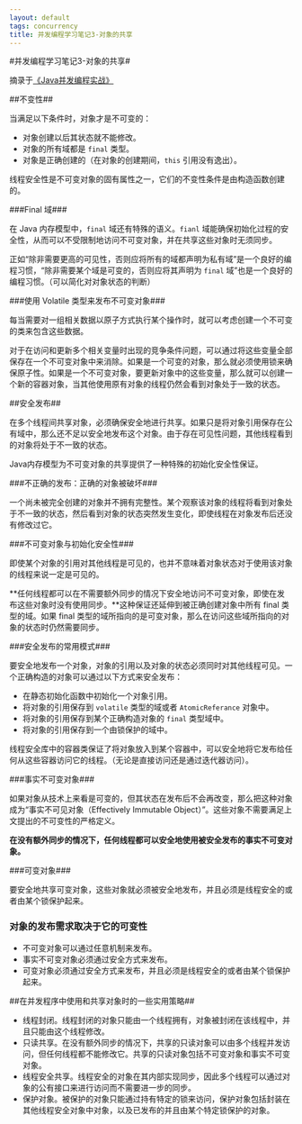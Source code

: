 ```yaml
---
layout: default
tags: concurrency
title: 并发编程学习笔记3-对象的共享
---
```


#并发编程学习笔记3-对象的共享#

摘录于[《Java并发编程实战》](http://book.douban.com/subject/10484692/)

##不变性##

当满足以下条件时，对象才是不可变的：

* 对象创建以后其状态就不能修改。
* 对象的所有域都是 `final` 类型。
* 对象是正确创建的（在对象的创建期间，`this` 引用没有逸出）。

线程安全性是不可变对象的固有属性之一，它们的不变性条件是由构造函数创建的。

###Final 域###

在 Java 内存模型中，`final` 域还有特殊的语义。`fianl` 域能确保初始化过程的安全性，从而可以不受限制地访问不可变对象，并在共享这些对象时无须同步。

正如“除非需要更高的可见性，否则应将所有的域都声明为私有域”是一个良好的编程习惯，“除非需要某个域是可变的，否则应将其声明为 `final` 域”也是一个良好的编程习惯。（可以简化对对象状态的判断）

###使用 Volatile 类型来发布不可变对象###

每当需要对一组相关数据以原子方式执行某个操作时，就可以考虑创建一个不可变的类来包含这些数据。

对于在访问和更新多个相关变量时出现的竞争条件问题，可以通过将这些变量全部保存在一个不可变对象中来消除。如果是一个可变的对象，那么就必须使用锁来确保原子性。如果是一个不可变对象，要更新对象中的这些变量，那么就可以创建一个新的容器对象，当其他使用原有对象的线程仍然会看到对象处于一致的状态。

##安全发布##

在多个线程间共享对象，必须确保安全地进行共享。如果只是将对象引用保存在公有域中，那么还不足以安全地发布这个对象。由于存在可见性问题，其他线程看到的对象将处于不一致的状态。

Java内存模型为不可变对象的共享提供了一种特殊的初始化安全性保证。

###不正确的发布：正确的对象被破坏###

一个尚未被完全创建的对象并不拥有完整性。某个观察该对象的线程将看到对象处于不一致的状态，然后看到对象的状态突然发生变化，即使线程在对象发布后还没有修改过它。

###不可变对象与初始化安全性###

即使某个对象的引用对其他线程是可见的，也并不意味着对象状态对于使用该对象的线程来说一定是可见的。

**任何线程都可以在不需要额外同步的情况下安全地访问不可变对象，即使在发布这些对象时没有使用同步。**这种保证还延伸到被正确创建对象中所有 final 类型的域。如果 final 类型的域所指向的是可变对象，那么在访问这些域所指向的对象的状态时仍然需要同步。

###安全发布的常用模式###

要安全地发布一个对象，对象的引用以及对象的状态必须同时对其他线程可见。一个正确构造的对象可以通过以下方式来安全发布：

* 在静态初始化函数中初始化一个对象引用。
* 将对象的引用保存到 `volatile` 类型的域或者 `AtomicReferance` 对象中。
* 将对象的引用保存到某个正确构造对象的 `final` 类型域中。
* 将对象的引用保存到一个由锁保护的域中。

线程安全库中的容器类保证了将对象放入到某个容器中，可以安全地将它发布给任何从这些容器访问它的线程。（无论是直接访问还是通过迭代器访问）。

###事实不可变对象###

如果对象从技术上来看是可变的，但其状态在发布后不会再改变，那么把这种对象成为“事实不可见对象（Effectively Immutable Object）”。这些对象不需要满足上文提出的不可变性的严格定义。

**在没有额外同步的情况下，任何线程都可以安全地使用被安全发布的事实不可变对象。**

###可变对象###

要安全地共享可变对象，这些对象就必须被安全地发布，并且必须是线程安全的或者由某个锁保护起来。

### 对象的发布需求取决于它的可变性 ###

* 不可变对象可以通过任意机制来发布。
* 事实不可变对象必须通过安全方式来发布。
* 可变对象必须通过安全方式来发布，并且必须是线程安全的或者由某个锁保护起来。

##在并发程序中使用和共享对象时的一些实用策略##

* 线程封闭。线程封闭的对象只能由一个线程拥有，对象被封闭在该线程中，并且只能由这个线程修改。
* 只读共享。在没有额外同步的情况下，共享的只读对象可以由多个线程并发访问，但任何线程都不能修改它。共享的只读对象包括不可变对象和事实不可变对象。
* 线程安全共享。线程安全的对象在其内部实现同步，因此多个线程可以通过对象的公有接口来进行访问而不需要进一步的同步。
* 保护对象。被保护的对象只能通过持有特定的锁来访问，保护对象包括封装在其他线程安全对象中对象，以及已发布的并且由某个特定锁保护的对象。
